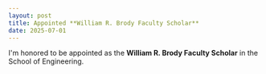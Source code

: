 ```yaml
---
layout: post
title: Appointed **William R. Brody Faculty Scholar**
date: 2025-07-01
---
```

I'm honored to be appointed as the **William R. Brody Faculty Scholar** in the School of Engineering.
